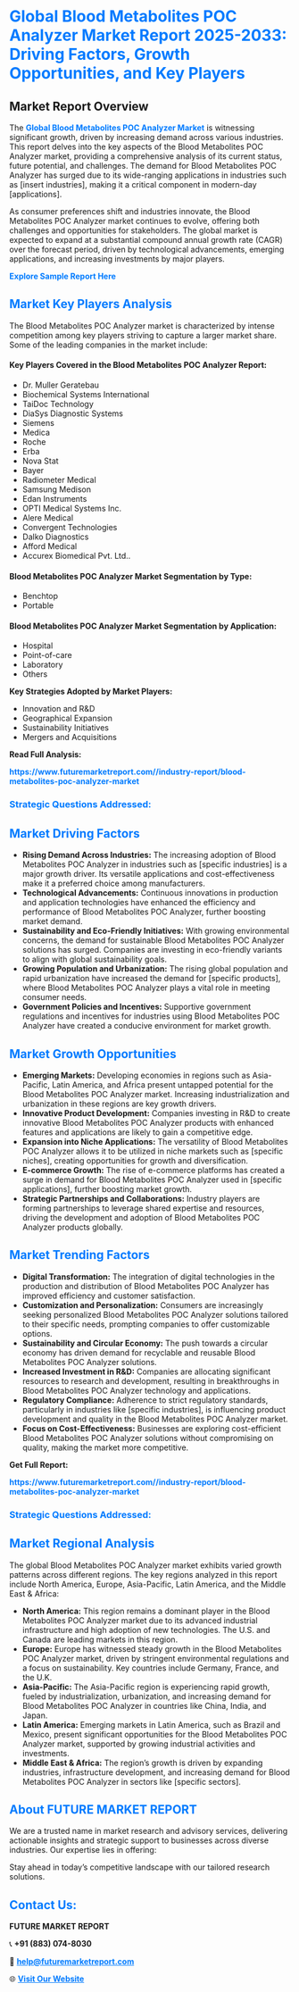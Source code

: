 <h1 style="color: #007BFF;">Global Blood Metabolites POC Analyzer Market Report 2025-2033: Driving Factors, Growth Opportunities, and Key Players</h1>

<section id="overview">
<h2>Market Report Overview</h2>
<p>The <a href="https://www.futuremarketreport.com//industry-report/blood-metabolites-poc-analyzer-market" style="color: #007BFF; text-decoration: none;"><strong>Global Blood Metabolites POC Analyzer Market</strong></a> is witnessing significant growth, driven by increasing demand across various industries. This report delves into the key aspects of the Blood Metabolites POC Analyzer market, providing a comprehensive analysis of its current status, future potential, and challenges. The demand for Blood Metabolites POC Analyzer has surged due to its wide-ranging applications in industries such as [insert industries], making it a critical component in modern-day [applications].</p>
<p>As consumer preferences shift and industries innovate, the Blood Metabolites POC Analyzer market continues to evolve, offering both challenges and opportunities for stakeholders. The global market is expected to expand at a substantial compound annual growth rate (CAGR) over the forecast period, driven by technological advancements, emerging applications, and increasing investments by major players.</p>
</section>

<section id="overview">
<p><a href="https://www.futuremarketreport.com//request-sample/reportId=58350" style="color: #007BFF; text-decoration: none;"><strong>Explore Sample Report Here</strong></a></p>
</section>

<section id="key-players">
<h2 style="color: #007BFF;">Market Key Players Analysis</h2>
<p>The Blood Metabolites POC Analyzer market is characterized by intense competition among key players striving to capture a larger market share. Some of the leading companies in the market include:</p>
<h4>Key Players Covered in the Blood Metabolites POC Analyzer Report:</h4>
<ul><li>Dr. Muller Geratebau</li><li>Biochemical Systems International</li><li>TaiDoc Technology</li><li>DiaSys Diagnostic Systems</li><li>Siemens</li><li>Medica</li><li>Roche</li><li>Erba</li><li>Nova Stat</li><li>Bayer</li><li>Radiometer Medical</li><li>Samsung Medison</li><li>Edan Instruments</li><li>OPTI Medical Systems Inc.</li><li>Alere Medical</li><li>Convergent Technologies</li><li>Dalko Diagnostics</li><li>Afford Medical</li><li>Accurex Biomedical Pvt. Ltd..</li></ul>
<h4>Blood Metabolites POC Analyzer Market Segmentation by Type:</h4>
<ul><li>Benchtop</li><li>Portable</li></ul>

<h4>Blood Metabolites POC Analyzer Market Segmentation by Application:</h4>
<ul><li>Hospital</li><li>Point-of-care</li><li>Laboratory</li><li>Others</li></ul>
<p><strong>Key Strategies Adopted by Market Players:</strong></p>
<ul>
<li>Innovation and R&D</li>
<li>Geographical Expansion</li>
<li>Sustainability Initiatives</li>
<li>Mergers and Acquisitions</li>
</ul>
</section>

<section>
<p><strong>Read Full Analysis: </strong></p><a href="https://www.futuremarketreport.com//industry-report/blood-metabolites-poc-analyzer-market" style="color: #007BFF; text-decoration: none;"><strong>https://www.futuremarketreport.com//industry-report/blood-metabolites-poc-analyzer-market</strong></a>
<h3 style="color: #007BFF;">Strategic Questions Addressed:</h3>
</section>

<section id="driving-factors">
<h2 style="color: #007BFF;">Market Driving Factors</h2>
<ul>
<li><strong>Rising Demand Across Industries:</strong> The increasing adoption of Blood Metabolites POC Analyzer in industries such as [specific industries] is a major growth driver. Its versatile applications and cost-effectiveness make it a preferred choice among manufacturers.</li>
<li><strong>Technological Advancements:</strong> Continuous innovations in production and application technologies have enhanced the efficiency and performance of Blood Metabolites POC Analyzer, further boosting market demand.</li>
<li><strong>Sustainability and Eco-Friendly Initiatives:</strong> With growing environmental concerns, the demand for sustainable Blood Metabolites POC Analyzer solutions has surged. Companies are investing in eco-friendly variants to align with global sustainability goals.</li>
<li><strong>Growing Population and Urbanization:</strong> The rising global population and rapid urbanization have increased the demand for [specific products], where Blood Metabolites POC Analyzer plays a vital role in meeting consumer needs.</li>
<li><strong>Government Policies and Incentives:</strong> Supportive government regulations and incentives for industries using Blood Metabolites POC Analyzer have created a conducive environment for market growth.</li>
</ul>
</section>

<section id="growth-opportunities">
<h2 style="color: #007BFF;">Market Growth Opportunities</h2>
<ul>
<li><strong>Emerging Markets:</strong> Developing economies in regions such as Asia-Pacific, Latin America, and Africa present untapped potential for the Blood Metabolites POC Analyzer market. Increasing industrialization and urbanization in these regions are key growth drivers.</li>
<li><strong>Innovative Product Development:</strong> Companies investing in R&D to create innovative Blood Metabolites POC Analyzer products with enhanced features and applications are likely to gain a competitive edge.</li>
<li><strong>Expansion into Niche Applications:</strong> The versatility of Blood Metabolites POC Analyzer allows it to be utilized in niche markets such as [specific niches], creating opportunities for growth and diversification.</li>
<li><strong>E-commerce Growth:</strong> The rise of e-commerce platforms has created a surge in demand for Blood Metabolites POC Analyzer used in [specific applications], further boosting market growth.</li>
<li><strong>Strategic Partnerships and Collaborations:</strong> Industry players are forming partnerships to leverage shared expertise and resources, driving the development and adoption of Blood Metabolites POC Analyzer products globally.</li>
</ul>
</section>

<section id="trending-factors">
<h2 style="color: #007BFF;">Market Trending Factors</h2>
<ul>
<li><strong>Digital Transformation:</strong> The integration of digital technologies in the production and distribution of Blood Metabolites POC Analyzer has improved efficiency and customer satisfaction.</li>
<li><strong>Customization and Personalization:</strong> Consumers are increasingly seeking personalized Blood Metabolites POC Analyzer solutions tailored to their specific needs, prompting companies to offer customizable options.</li>
<li><strong>Sustainability and Circular Economy:</strong> The push towards a circular economy has driven demand for recyclable and reusable Blood Metabolites POC Analyzer solutions.</li>
<li><strong>Increased Investment in R&D:</strong> Companies are allocating significant resources to research and development, resulting in breakthroughs in Blood Metabolites POC Analyzer technology and applications.</li>
<li><strong>Regulatory Compliance:</strong> Adherence to strict regulatory standards, particularly in industries like [specific industries], is influencing product development and quality in the Blood Metabolites POC Analyzer market.</li>
<li><strong>Focus on Cost-Effectiveness:</strong> Businesses are exploring cost-efficient Blood Metabolites POC Analyzer solutions without compromising on quality, making the market more competitive.</li>
</ul>
</section>

<section>
<p><strong>Get Full Report: </strong></p><a href="https://www.futuremarketreport.com//industry-report/blood-metabolites-poc-analyzer-market" style="color: #007BFF; text-decoration: none;"><strong>https://www.futuremarketreport.com//industry-report/blood-metabolites-poc-analyzer-market</strong></a>
<h3 style="color: #007BFF;">Strategic Questions Addressed:</h3>
</section>


<section id="regional-analysis">
<h2 style="color: #007BFF;">Market Regional Analysis</h2>
<p>The global Blood Metabolites POC Analyzer market exhibits varied growth patterns across different regions. The key regions analyzed in this report include North America, Europe, Asia-Pacific, Latin America, and the Middle East & Africa:</p>
<ul>
<li><strong>North America:</strong> This region remains a dominant player in the Blood Metabolites POC Analyzer market due to its advanced industrial infrastructure and high adoption of new technologies. The U.S. and Canada are leading markets in this region.</li>
<li><strong>Europe:</strong> Europe has witnessed steady growth in the Blood Metabolites POC Analyzer market, driven by stringent environmental regulations and a focus on sustainability. Key countries include Germany, France, and the U.K.</li>
<li><strong>Asia-Pacific:</strong> The Asia-Pacific region is experiencing rapid growth, fueled by industrialization, urbanization, and increasing demand for Blood Metabolites POC Analyzer in countries like China, India, and Japan.</li>
<li><strong>Latin America:</strong> Emerging markets in Latin America, such as Brazil and Mexico, present significant opportunities for the Blood Metabolites POC Analyzer market, supported by growing industrial activities and investments.</li>
<li><strong>Middle East & Africa:</strong> The region’s growth is driven by expanding industries, infrastructure development, and increasing demand for Blood Metabolites POC Analyzer in sectors like [specific sectors].</li>
</ul>
</section>

<footer>
<h2 style="color: #007BFF;">About FUTURE MARKET REPORT</h2>
<p>We are a trusted name in market research and advisory services, delivering actionable insights and strategic support to businesses across diverse industries. Our expertise lies in offering:</p>

<p>Stay ahead in today’s competitive landscape with our tailored research solutions.</p>

<h2 style="color: #007BFF;">Contact Us:</h2>
<p><strong>FUTURE MARKET REPORT</strong></p>
<p>📞 <strong>+91 (883) 074-8030</strong></p>
<p>📧 <strong><a href="mailto:help@futuremarketreport.com" style="color: #007BFF;">help@futuremarketreport.com</a></strong></p>
<p>🌐 <strong><a href="https://www.futuremarketreport.com/" style="color: #007BFF;">Visit Our Website</a></strong></p>
</footer>